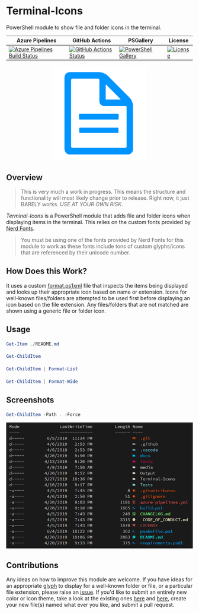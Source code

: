 # Terminal-Icons

PowerShell module to show file and folder icons in the terminal.

| Azure Pipelines | GitHub Actions | PSGallery | License |
|-----------------|----------------|-----------|---------|
[![Azure Pipelines Build Status][azure-pipeline-badge]][azure-pipeline-build] | [![GitHub Actions Status][github-actions-badge]][github-actions] | [![PowerShell Gallery][psgallery-badge]][psgallery] | [![License][license-badge]][license]

<p align="center">
    <img src="./media/icon_256.png" alt="Icon">
</p>

## Overview

> This is very much a work in progress. This means the structure and functionality will most likely change prior to release. Right now, it just BARELY works. *USE AT YOUR OWN RISK*.

*Terminal-Icons* is a PowerShell module that adds file and folder icons when displaying items in the terminal.
This relies on the custom fonts provided by [Nerd Fonts](https://github.com/ryanoasis/nerd-fonts).

> You must be using one of the fonts provided by Nerd Fonts for this module to work as these fonts include tons of custom glyphs/icons that are referenced by their unicode number.

## How Does this Work?
It uses a custom [format.ps1xml](https://docs.microsoft.com/en-us/powershell/module/microsoft.powershell.core/about/about_format.ps1xml?view=powershell-6) file that inspects the items being displayed and looks up their appropriate icon based on name or extension.
Icons for well-known files/folders are attempted to be used first before displaying an icon based on the file extension.
Any files/folders that are not matched are shown using a generic file or folder icon.

## Usage

```powershell
Get-Item ./README.md

Get-ChildItem

Get-ChildItem | Format-List

Get-ChildItem | Format-Wide
```

## Screenshots

```powershell
Get-ChildItem -Path . -Force
```

![Screenshot 1](./media/screenshot1.PNG)

## Contributions

Any ideas on how to improve this module are welcome. If you have ideas for an appropriate [glyph](http://nerdfonts.com/#cheat-sheet) to display for a well-known folder or file, or a particular file extension, please raise an [issue](https://github.com/devblackops/Terminal-Icons/issues/new). If you'd like to submit an entirely new color or icon theme, take a look at the existing ones [here](https://github.com/devblackops/Terminal-Icons/tree/master/Terminal-Icons/Data/colorThemes) and [here](https://github.com/devblackops/Terminal-Icons/tree/master/Terminal-Icons/Data/iconThemes), create your new file(s) named what ever you like, and submit a pull request.

[azure-pipeline-badge]: https://dev.azure.com/devblackops/Terminal-Icons/_apis/build/status/devblackops.Terminal-Icons?branchName=master
[azure-pipeline-build]: https://dev.azure.com/devblackops/Terminal-Icons/_build/latest?definitionId=6&branchName=master
[github-actions-badge]: https://wdp9fww0r9.execute-api.us-west-2.amazonaws.com/production/badge/devblackops/Terminal-Icons
[github-actions]: https://wdp9fww0r9.execute-api.us-west-2.amazonaws.com/production/results/devblackops/Terminal-Icons
[psgallery-badge]: https://img.shields.io/powershellgallery/dt/terminal-icons.svg
[psgallery]: https://www.powershellgallery.com/packages/terminal-icons
[license-badge]: https://img.shields.io/github/license/poshbotio/poshbot.svg
[license]: https://www.powershellgallery.com/packages/poshbot
